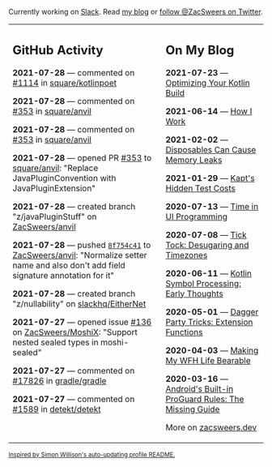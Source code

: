 Currently working on [Slack](https://slack.com/). Read [my blog](https://zacsweers.dev/) or [follow @ZacSweers on Twitter](https://twitter.com/ZacSweers).

<table><tr><td valign="top" width="60%">

## GitHub Activity
<!-- githubActivity starts -->
**2021-07-28** — commented on [#1114](https://github.com/square/kotlinpoet/issues/1114#issuecomment-888400157) in [square/kotlinpoet](https://api.github.com/repos/square/kotlinpoet)

**2021-07-28** — commented on [#353](https://github.com/square/anvil/pull/353#issuecomment-888032467) in [square/anvil](https://api.github.com/repos/square/anvil)

**2021-07-28** — commented on [#353](https://github.com/square/anvil/pull/353#issuecomment-888028547) in [square/anvil](https://api.github.com/repos/square/anvil)

**2021-07-28** — opened PR [#353](https://api.github.com/repos/square/anvil/pulls/353) to [square/anvil](https://api.github.com/repos/square/anvil): "Replace JavaPluginConvention with JavaPluginExtension"

**2021-07-28** — created branch "z/javaPluginStuff" on [ZacSweers/anvil](https://api.github.com/repos/ZacSweers/anvil)

**2021-07-28** — pushed [`8f754c41`](https://github.com/ZacSweers/anvil/commit/8f754c41d32bb81467e10616c7a5d55694a0e995) to [ZacSweers/anvil](https://api.github.com/repos/ZacSweers/anvil): "Normalize setter name and also don't add field signature annotation for it"

**2021-07-28** — created branch "z/nullability" on [slackhq/EitherNet](https://api.github.com/repos/slackhq/EitherNet)

**2021-07-27** — opened issue [#136](https://api.github.com/repos/ZacSweers/MoshiX/issues/136) on [ZacSweers/MoshiX](https://api.github.com/repos/ZacSweers/MoshiX): "Support nested sealed types in moshi-sealed"

**2021-07-27** — commented on [#17826](https://github.com/gradle/gradle/issues/17826#issuecomment-887718077) in [gradle/gradle](https://api.github.com/repos/gradle/gradle)

**2021-07-27** — commented on [#1589](https://github.com/detekt/detekt/issues/1589#issuecomment-887655300) in [detekt/detekt](https://api.github.com/repos/detekt/detekt)
<!-- githubActivity ends -->
</td><td valign="top" width="40%">

## On My Blog
<!-- blog starts -->
**2021-07-23** — [Optimizing Your Kotlin Build](https://www.zacsweers.dev/optimizing-your-kotlin-build/)

**2021-06-14** — [How I Work](https://www.zacsweers.dev/how-i-work/)

**2021-02-02** — [Disposables Can Cause Memory Leaks](https://www.zacsweers.dev/disposables-can-cause-memory-leaks/)

**2021-01-29** — [Kapt's Hidden Test Costs](https://www.zacsweers.dev/kapts-hidden-test-costs/)

**2020-07-13** — [Time in UI Programming](https://www.zacsweers.dev/time-in-ui/)

**2020-07-08** — [Tick Tock: Desugaring and Timezones](https://www.zacsweers.dev/ticktock-desugaring-timezones/)

**2020-06-11** — [Kotlin Symbol Processing: Early Thoughts](https://www.zacsweers.dev/kotlin-symbol-processor-early-thoughts/)

**2020-05-01** — [Dagger Party Tricks: Extension Functions](https://www.zacsweers.dev/dagger-party-tricks-extension-functions/)

**2020-04-03** — [Making My WFH Life Bearable](https://www.zacsweers.dev/making-wfh-life-bearable/)

**2020-03-16** — [Android's Built-in ProGuard Rules: The Missing Guide](https://www.zacsweers.dev/android-proguard-rules/)
<!-- blog ends -->
More on [zacsweers.dev](https://zacsweers.dev/)
</td></tr></table>

<sub><a href="https://simonwillison.net/2020/Jul/10/self-updating-profile-readme/">Inspired by Simon Willison's auto-updating profile README.</a></sub>